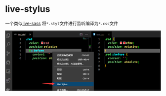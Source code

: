 # live-stylus

一个类似[live-sass](https://marketplace.visualstudio.com/items?itemName=ritwickdey.live-sass) 将`*.styl`文件进行监听编译为`*.css`文件

![](./docs/demo.png)